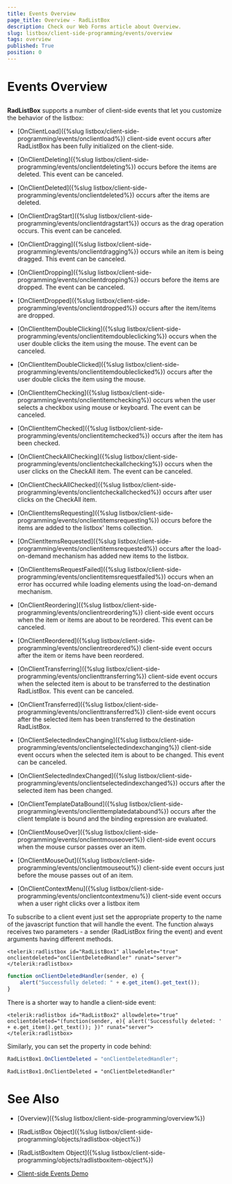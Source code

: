 ```yaml
---
title: Events Overview
page_title: Overview - RadListBox
description: Check our Web Forms article about Overview.
slug: listbox/client-side-programming/events/overview
tags: overview
published: True
position: 0
---
```


# Events Overview

## 

**RadListBox** supports a number of client-side events that let you customize the behavior of the listbox:

* [OnClientLoad]({%slug listbox/client-side-programming/events/onclientload%}) client-side event occurs after RadListBox has been fully initialized on the client-side.

* [OnClientDeleting]({%slug listbox/client-side-programming/events/onclientdeleting%}) occurs before the items are deleted. This event can be canceled.

* [OnClientDeleted]({%slug listbox/client-side-programming/events/onclientdeleted%}) occurs after the items are deleted.

* [OnClientDragStart]({%slug listbox/client-side-programming/events/onclientdragstart%}) occurs as the drag operation occurs. This event can be canceled.

* [OnClientDragging]({%slug listbox/client-side-programming/events/onclientdragging%}) occurs while an item is being dragged. This event can be canceled.

* [OnClientDropping]({%slug listbox/client-side-programming/events/onclientdropping%}) occurs before the items are dropped. The event can be canceled.

* [OnClientDropped]({%slug listbox/client-side-programming/events/onclientdropped%}) occurs after the item/items are dropped.

* [OnClientItemDoubleClicking]({%slug listbox/client-side-programming/events/onclientitemdoubleclicking%}) occurs when the user double clicks the item using the mouse. The event can be canceled.

* [OnClientItemDoubleClicked]({%slug listbox/client-side-programming/events/onclientitemdoubleclicked%}) occurs after the user double clicks the item using the mouse.

* [OnClientItemChecking]({%slug listbox/client-side-programming/events/onclientitemchecking%}) occurs when the user selects a checkbox using mouse or keyboard. The event can be canceled.

* [OnClientItemChecked]({%slug listbox/client-side-programming/events/onclientitemchecked%}) occurs after the item has been checked.

* [OnClientCheckAllChecking]({%slug listbox/client-side-programming/events/onclientcheckallchecking%}) occurs when the user clicks on the CheckAll item. The event can be canceled.

* [OnClientCheckAllChecked]({%slug listbox/client-side-programming/events/onclientcheckallchecked%}) occurs after user clicks on the CheckAll item.

* [OnClientItemsRequesting]({%slug listbox/client-side-programming/events/onclientitemsrequesting%}) occurs before the items are added to the listbox' Items collection.

* [OnClientItemsRequested]({%slug listbox/client-side-programming/events/onclientitemsrequested%}) occurs after the load-on-demand mechanism has added new items to the listbox.

* [OnClientItemsRequestFailed]({%slug listbox/client-side-programming/events/onclientitemsrequestfailed%}) occurs when an error has occurred while loading elements using the load-on-demand mechanism.

* [OnClientReordering]({%slug listbox/client-side-programming/events/onclientreordering%}) client-side event occurs when the item or items are about to be reordered. This event can be canceled.

* [OnClientReordered]({%slug listbox/client-side-programming/events/onclientreordered%}) client-side event occurs after the item or items have been reordered.

* [OnClientTransferring]({%slug listbox/client-side-programming/events/onclienttransferring%}) client-side event occurs when the selected item is about to be transferred to the destination RadListBox. This event can be canceled.

* [OnClientTransferred]({%slug listbox/client-side-programming/events/onclienttransferred%}) client-side event occurs after the selected item has been transferred to the destination RadListBox.

* [OnClientSelectedIndexChanging]({%slug listbox/client-side-programming/events/onclientselectedindexchanging%}) client-side event occurs when the selected item is about to be changed. This event can be canceled.

* [OnClientSelectedIndexChanged]({%slug listbox/client-side-programming/events/onclientselectedindexchanged%}) occurs after the selected item has been changed.

* [OnClientTemplateDataBound]({%slug listbox/client-side-programming/events/onclienttemplatedatabound%}) occurs after the client template is bound and the binding expression are evaluated.

* [OnClientMouseOver]({%slug listbox/client-side-programming/events/onclientmouseover%}) client-side event occurs when the mouse cursor passes over an item.

* [OnClientMouseOut]({%slug listbox/client-side-programming/events/onclientmouseout%}) client-side event occurs just before the mouse passes out of an item.

* [OnClientContextMenu]({%slug listbox/client-side-programming/events/onclientcontextmenu%}) client-side event occurs when a user right clicks over a listbox item

To subscribe to a client event just set the appropriate property to the name of the javascript function that will handle the event. The function always receives two parameters - a sender (RadListBox firing the event) and event arguments having different methods.

````ASPNET
<telerik:radlistbox id="RadListBox1" allowdelete="true" onclientdeleted="onClientDeletedHandler" runat="server"></telerik:radlistbox>
````

````JavaScript	
function onClientDeletedHandler(sender, e) {
	alert("Successfully deleted: " + e.get_item().get_text());
}	
````

There is a shorter way to handle a client-side event:

````ASPNET
<telerik:radlistbox id="RadListBox2" allowdelete="true" onclientdeleted="(function(sender, e){ alert('Successfully deleted: ' + e.get_item().get_text()); })" runat="server">
</telerik:radlistbox>
````

Similarly, you can set the property in code behind:

````C#
RadListBox1.OnClientDeleted = "onClientDeletedHandler"; 
````
````VB.NET
RadListBox1.OnClientDeleted = "onClientDeletedHandler"
````

# See Also

 * [Overview]({%slug listbox/client-side-programming/overview%})

 * [RadListBox Object]({%slug listbox/client-side-programming/objects/radlistbox-object%})

 * [RadListBoxItem Object]({%slug listbox/client-side-programming/objects/radlistboxitem-object%})

 * [Client-side Events Demo](https://demos.telerik.com/aspnet-ajax/listbox/examples/clientside/clientevents/defaultcs.aspx)
